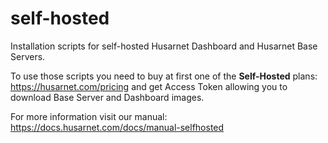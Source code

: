 # self-hosted
Installation scripts for self-hosted Husarnet Dashboard and Husarnet Base Servers. 

To use those scripts you need to buy at first one of the **Self-Hosted** plans: https://husarnet.com/pricing and get Access Token allowing you to download Base Server and Dashboard images.

For more information visit our manual: https://docs.husarnet.com/docs/manual-selfhosted
